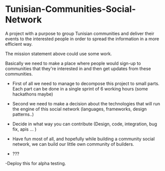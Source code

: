 Tunisian-Communities-Social-Network
===================================

A project with a purpose to group Tunisian communities and deliver their events to the interested people in order to spread the information in a more efficient way.


The mission statement above could use some work. 

Basically we need to make a place where people would sign-up to communities that they're interested in and then get updates from
these communities.


- First of all we need to manage to decompose this project to small parts. Each part can be done in a single sprint of 6 working hours (some hackathons maybe)
- Second we need to make a decision about the technologies that will run the engine of this social network (languages, frameworks, design patterns..)
- Decide in what way you can contribute (Design, code, integration, bug fix, apis ... ) 

- Have fun most of all, and hopefully while building a community social network, we can build our little own community of builders.
- ???

-Deploy this for alpha testing.
